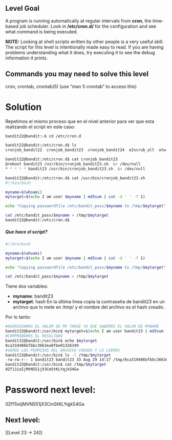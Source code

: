 ## Level Goal

A program is running automatically at regular intervals from **cron**, the time-based job scheduler. Look in **/etc/cron.d/** for the configuration and see what command is being executed.

**NOTE:** Looking at shell scripts written by other people is a very useful skill. The script for this level is intentionally made easy to read. If you are having problems understanding what it does, try executing it to see the debug information it prints.

## Commands you may need to solve this level

cron, crontab, crontab(5) (use “man 5 crontab” to access this)

# Solution
Repetimos el mismo proceso que en el nivel anterior para ver que esta realizando el script en este caso:
```sh
bandit22@bandit:~$ cd /etc/cron.d

bandit22@bandit:/etc/cron.d$ ls
cronjob_bandit22  cronjob_bandit23  cronjob_bandit24  e2scrub_all  otw-tmp-dir  sysstat

bandit22@bandit:/etc/cron.d$ cat cronjob_bandit23
@reboot bandit23 /usr/bin/cronjob_bandit23.sh  &> /dev/null
* * * * * bandit23 /usr/bin/cronjob_bandit23.sh  &> /dev/null

bandit22@bandit:/etc/cron.d$ cat /usr/bin/cronjob_bandit23.sh
#!/bin/bash

myname=$(whoami)
mytarget=$(echo I am user $myname | md5sum | cut -d ' ' -f 1)

echo "Copying passwordfile /etc/bandit_pass/$myname to /tmp/$mytarget"

cat /etc/bandit_pass/$myname > /tmp/$mytarget
bandit22@bandit:/etc/cron.d$ 
```
##### Que hace el script?
```sh
#!/bin/bash

myname=$(whoami)
mytarget=$(echo I am user $myname | md5sum | cut -d ' ' -f 1)

echo "Copying passwordfile /etc/bandit_pass/$myname to /tmp/$mytarget"

cat /etc/bandit_pass/$myname > /tmp/$mytarget
```
Tiene dos variables:
- **myname**: bandit23
- **mytarget**: hash
En la última linea copia la contraseña de bandit23 en un archivo que lo mete en /tmp/ y el nombre del archivo es el hash creado. 

Por lo tanto:
```sh
#AVERIGUAMOS EL VALOR DE MY TARGE YA QUE SABEMOS EL VALOR DE MYNAME
bandit22@bandit:/usr/bin$ mytarget=$(echo I am user bandit23 | md5sum | cut -d ' ' -f 1)
#COMPROBAMOS EL RESULTADO
bandit22@bandit:/usr/bin$ echo $mytarget
8ca319486bfbbc3663ea0fbe81326349
#VEMOS LOS PERMISOS DEL ARCHIVO CREADO Y LO LEEMOS
bandit22@bandit:/usr/bin$ ls -l /tmp/$mytarget
-rw-rw-r-- 1 bandit23 bandit23 33 Aug 29 14:17 /tmp/8ca319486bfbbc3663ea0fbe81326349
bandit22@bandit:/usr/bin$ cat /tmp/$mytarget
0Zf11ioIjMVN551jX3CmStKLYqjk54Ga
```

# Password next level:

0Zf11ioIjMVN551jX3CmStKLYqjk54Ga

## Next level:
[[Level 23 -> 24]]